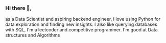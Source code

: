 ### Hi there 👋,
as a Data Scientist and aspiring backend engineer, I love using Python for data exploration and finding new insights. I also like querying databases with SQL, I'm a leetcoder and competitive programmer. I'm good at Data structures and Algorithms

<!--
**chizzyedoka/chizzyedoka** is a ✨ _special_ ✨ repository because its `README.md` (this file) appears on your GitHub profile.

Here are some ideas to get you started:

- 🔭 I’m currently working on ...
- 🌱 I’m currently learning ...
- 👯 I’m looking to collaborate on ...
- 🤔 I’m looking for help with ...
- 💬 Ask me about ...
- 📫 How to reach me: ...
- 😄 Pronouns: ...
- ⚡ Fun fact: ...
-->
